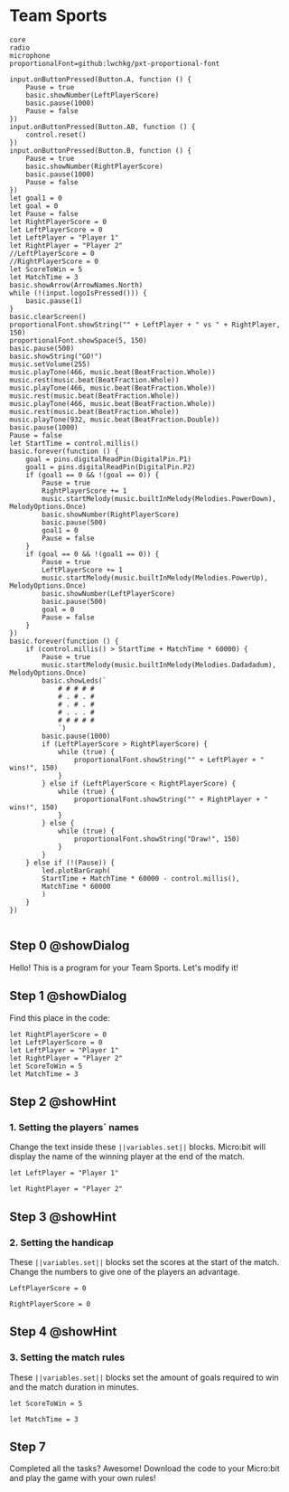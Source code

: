 # Team Sports

```package
core
radio
microphone
proportionalFont=github:lwchkg/pxt-proportional-font
```

```template
input.onButtonPressed(Button.A, function () {
    Pause = true
    basic.showNumber(LeftPlayerScore)
    basic.pause(1000)
    Pause = false
})
input.onButtonPressed(Button.AB, function () {
    control.reset()
})
input.onButtonPressed(Button.B, function () {
    Pause = true
    basic.showNumber(RightPlayerScore)
    basic.pause(1000)
    Pause = false
})
let goal1 = 0
let goal = 0
let Pause = false
let RightPlayerScore = 0
let LeftPlayerScore = 0
let LeftPlayer = "Player 1"
let RightPlayer = "Player 2"
//LeftPlayerScore = 0
//RightPlayerScore = 0
let ScoreToWin = 5
let MatchTime = 3
basic.showArrow(ArrowNames.North)
while (!(input.logoIsPressed())) {
    basic.pause(1)
}
basic.clearScreen()
proportionalFont.showString("" + LeftPlayer + " vs " + RightPlayer, 150)
proportionalFont.showSpace(5, 150)
basic.pause(500)
basic.showString("GO!")
music.setVolume(255)
music.playTone(466, music.beat(BeatFraction.Whole))
music.rest(music.beat(BeatFraction.Whole))
music.playTone(466, music.beat(BeatFraction.Whole))
music.rest(music.beat(BeatFraction.Whole))
music.playTone(466, music.beat(BeatFraction.Whole))
music.rest(music.beat(BeatFraction.Whole))
music.playTone(932, music.beat(BeatFraction.Double))
basic.pause(1000)
Pause = false
let StartTime = control.millis()
basic.forever(function () {
    goal = pins.digitalReadPin(DigitalPin.P1)
    goal1 = pins.digitalReadPin(DigitalPin.P2)
    if (goal1 == 0 && !(goal == 0)) {
        Pause = true
        RightPlayerScore += 1
        music.startMelody(music.builtInMelody(Melodies.PowerDown), MelodyOptions.Once)
        basic.showNumber(RightPlayerScore)
        basic.pause(500)
        goal1 = 0
        Pause = false
    }
    if (goal == 0 && !(goal1 == 0)) {
        Pause = true
        LeftPlayerScore += 1
        music.startMelody(music.builtInMelody(Melodies.PowerUp), MelodyOptions.Once)
        basic.showNumber(LeftPlayerScore)
        basic.pause(500)
        goal = 0
        Pause = false
    }
})
basic.forever(function () {
    if (control.millis() > StartTime + MatchTime * 60000) {
        Pause = true
        music.startMelody(music.builtInMelody(Melodies.Dadadadum), MelodyOptions.Once)
        basic.showLeds(`
            # # # # #
            # . # . #
            # . # . #
            # . . . #
            # # # # #
            `)
        basic.pause(1000)
        if (LeftPlayerScore > RightPlayerScore) {
            while (true) {
                proportionalFont.showString("" + LeftPlayer + " wins!", 150)
            }
        } else if (LeftPlayerScore < RightPlayerScore) {
            while (true) {
                proportionalFont.showString("" + RightPlayer + " wins!", 150)
            }
        } else {
            while (true) {
                proportionalFont.showString("Draw!", 150)
            }
        }
    } else if (!(Pause)) {
        led.plotBarGraph(
        StartTime + MatchTime * 60000 - control.millis(),
        MatchTime * 60000
        )
    }
})

```

```blocks
```
## Step 0 @showDialog
Hello! This is a program for your Team Sports. Let's modify it!

## Step 1 @showDialog

Find this place in the code:
```blocks
let RightPlayerScore = 0
let LeftPlayerScore = 0
let LeftPlayer = "Player 1"
let RightPlayer = "Player 2"
let ScoreToWin = 5
let MatchTime = 3
```
## Step 2 @showHint
### 1. Setting the players` names
Change the text inside these ``||variables.set||`` blocks. Micro:bit will display the name of the winning player at the end of the match.

```block
let LeftPlayer = "Player 1"
```
```block
let RightPlayer = "Player 2"
```
## Step 3 @showHint
### 2. Setting the handicap
These ``||variables.set||`` blocks set the scores at the start of the match. Change the numbers to give one of the players an advantage.

```block
LeftPlayerScore = 0
```
```block
RightPlayerScore = 0
```

## Step 4 @showHint
### 3. Setting the match rules
These ``||variables.set||`` blocks set the amount of goals required to win and the match duration in minutes.
```block
let ScoreToWin = 5
```
```block
let MatchTime = 3
```

## Step 7
Completed all the tasks? Awesome! Download the code to your Micro:bit and play the game with your own rules!

 
